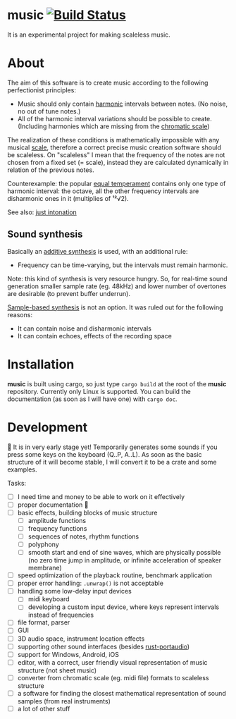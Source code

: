 music [![Build Status](https://travis-ci.org/tiborgats/music.svg?branch=master)](https://travis-ci.org/tiborgats/music)
=====
It is an experimental project for making scaleless music.

# About
The aim of this software is to create music according to the following perfectionist principles:
* Music should only contain [harmonic](https://en.wikipedia.org/wiki/Harmony) intervals between notes. (No noise, no out of tune notes.)
* All of the harmonic interval variations should be possible to create. (Including harmonies which are missing from the [chromatic scale](https://en.wikipedia.org/wiki/Chromatic_scale))

The realization of these conditions is mathematically impossible with any musical [scale](https://en.wikipedia.org/wiki/Scale_(music)), therefore a correct precise music creation software should be scaleless. On "scaleless" I mean that the frequency of the notes are not chosen from a fixed set (= scale), instead they are calculated dynamically in relation of the previous notes.

Counterexample: the popular [equal temperament](https://en.wikipedia.org/wiki/Equal_temperament) contains only one type of harmonic interval: the octave, all the other frequency intervals are disharmonic ones in it (multiplies of ¹²√2).

See also: [just intonation](https://en.wikipedia.org/wiki/Just_intonation)

## Sound synthesis
Basically an [additive synthesis](https://en.wikipedia.org/wiki/Additive_synthesis) is used, with an additional rule:
* Frequency can be time-varying, but the intervals must remain harmonic.

Note: this kind of synthesis is very resource hungry. So, for real-time sound generation smaller sample rate (eg. 48kHz) and lower number of overtones are desirable (to prevent buffer underrun).

[Sample-based synthesis](https://en.wikipedia.org/wiki/Sample-based_synthesis) is not an option. It was ruled out for the following reasons:
* It can contain noise and disharmonic intervals
* It can contain echoes, effects of the recording space

# Installation
**music** is built using cargo, so just type `cargo build` at the root of the **music** repository. Currently only Linux is supported.
You can build the documentation (as soon as I will have one) with `cargo doc`.

# Development
:construction: It is in very early stage yet! Temporarily generates some sounds if you press some keys on the keyboard (Q..P, A..L).
As soon as the basic structure of it will become stable, I will convert it to be a crate and some examples.

Tasks:
- [ ] I need time and money to be able to work on it effectively
- [ ] proper documentation :book:
- [ ] basic effects, building blocks of music structure
	- [ ] amplitude functions
	- [ ] frequency functions
	- [ ] sequences of notes, rhythm functions
	- [ ] polyphony
	- [ ] smooth start and end of sine waves, which are physically possible (no zero time jump in amplitude, or infinite acceleration of speaker membrane)
- [ ] speed optimization of the playback routine, benchmark application
- [ ] proper error handling: `.unwrap()` is not acceptable
- [ ] handling some low-delay input devices
	- [ ] midi keyboard
	- [ ] developing a custom input device, where keys represent intervals instead of frequencies
- [ ] file format, parser
- [ ] GUI
- [ ] 3D audio space, instrument location effects
- [ ] supporting other sound interfaces (besides [rust-portaudio](https://github.com/RustAudio/rust-portaudio))
- [ ] support for Windows, Android, iOS
- [ ] editor, with a correct, user friendly visual representation of music structure (not sheet music)
- [ ] converter from chromatic scale (eg. midi file) formats to scaleless structure
- [ ] a software for finding the closest mathematical representation of sound samples (from real instruments)
- [ ] a lot of other stuff
